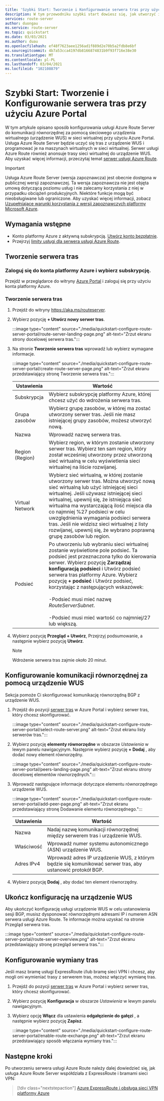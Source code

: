 ```yaml
---
title: 'Szybki Start: Tworzenie i Konfigurowanie serwera tras przy użyciu Azure Portal'
description: W tym przewodniku szybki start dowiesz się, jak utworzyć i skonfigurować serwer tras przy użyciu Azure Portal.
services: route-server
author: duongau
ms.service: route-server
ms.topic: quickstart
ms.date: 03/03/2021
ms.author: duau
ms.openlocfilehash: ef48f7623aee1256ad1f889d2e70b5a2fdb8e6bf
ms.sourcegitcommit: 4b7a53cca4197db8166874831b9f93f716e38e30
ms.translationtype: MT
ms.contentlocale: pl-PL
ms.lasthandoff: 03/04/2021
ms.locfileid: "102108879"
---
```

# <a name="quickstart-create-and-configure-route-server-using-the-azure-portal"></a>Szybki Start: Tworzenie i Konfigurowanie serwera tras przy użyciu Azure Portal

W tym artykule opisano sposób konfigurowania usługi Azure Route Server do komunikacji równorzędnej za pomocą sieciowego urządzenia wirtualnego (urządzenie WUS) w sieci wirtualnej przy użyciu Azure Portal. Usługa Azure Route Server będzie uczyć się tras z urządzenie WUS i programować je na maszynach wirtualnych w sieci wirtualnej. Serwer usługi Azure Route również anonsuje trasy sieci wirtualnej do urządzenie WUS. Aby uzyskać więcej informacji, przeczytaj temat [serwer usługi Azure Route](overview.md).

> [!IMPORTANT]
> Usługa Azure Route Server (wersja zapoznawcza) jest obecnie dostępna w publicznej wersji zapoznawczej.
> Ta wersja zapoznawcza nie jest objęta umową dotyczącą poziomu usług i nie zalecamy korzystania z niej w przypadku obciążeń produkcyjnych. Niektóre funkcje mogą być nieobsługiwane lub ograniczone.
> Aby uzyskać więcej informacji, zobacz [Uzupełniające warunki korzystania z wersji zapoznawczych platformy Microsoft Azure](https://azure.microsoft.com/support/legal/preview-supplemental-terms/).

## <a name="prerequisites"></a>Wymagania wstępne

* Konto platformy Azure z aktywną subskrypcją. [Utwórz konto bezpłatnie](https://azure.microsoft.com/free/?WT.mc_id=A261C142F).
* Przejrzyj [limity usługi dla serwera usługi Azure Route](route-server-faq.md#limitations).

## <a name="create-a-route-server"></a>Tworzenie serwera tras

### <a name="sign-in-to-your-azure-account-and-select-your-subscription"></a>Zaloguj się do konta platformy Azure i wybierz subskrypcję.

Przejdź w przeglądarce do witryny [Azure Portal](https://portal.azure.com) i zaloguj się przy użyciu konta platformy Azure.

### <a name="create-a-route-server"></a>Tworzenie serwera tras

1. Przejdź do witryny https://aka.ms/routeserver.

1. Wybierz pozycję **+ Utwórz nowy serwer tras**.

    :::image type="content" source="./media/quickstart-configure-route-server-portal/route-server-landing-page.png" alt-text="Zrzut ekranu strony docelowej serwera tras."::: 

1. Na stronie **Tworzenie serwera tras** wprowadź lub wybierz wymagane informacje.

    :::image type="content" source="./media/quickstart-configure-route-server-portal/create-route-server-page.png" alt-text="Zrzut ekranu przedstawiający stronę Tworzenie serwera tras.":::     

    | Ustawienia | Wartość |
    |----------|-------|
    | Subskrypcja | Wybierz subskrypcję platformy Azure, której chcesz użyć do wdrożenia serwera tras. |
    | Grupa zasobów | Wybierz grupę zasobów, w której ma zostać utworzony serwer tras. Jeśli nie masz istniejącej grupy zasobów, możesz utworzyć nową. |
    | Nazwa | Wprowadź nazwę serwera tras. |
    | Region (Region) | Wybierz region, w którym zostanie utworzony serwer tras. Wybierz ten sam region, który został wcześniej utworzony przez utworzoną sieć wirtualną w celu wyświetlenia sieci wirtualnej na liście rozwijanej. |
    | Virtual Network | Wybierz sieć wirtualną, w której zostanie utworzony serwer tras. Można utworzyć nową sieć wirtualną lub użyć istniejącej sieci wirtualnej. Jeśli używasz istniejącej sieci wirtualnej, upewnij się, że istniejąca sieć wirtualna ma wystarczającą ilość miejsca dla co najmniej %27 podsieci w celu uwzględnienia wymagania podsieci serwera tras. Jeśli nie widzisz sieci wirtualnej z listy rozwijanej, upewnij się, że wybrano poprawną grupę zasobów lub region. |
    | Podsieć | Po utworzeniu lub wybraniu sieci wirtualnej zostanie wyświetlone pole podsieć. Ta podsieć jest przeznaczona tylko do kierowania serwer. Wybierz pozycję **Zarządzaj konfiguracją podsieci** i Utwórz podsieć serwera tras platformy Azure. Wybierz pozycję **+ podsieć** i Utwórz podsieć, korzystając z następujących wskazówek:</br><br>-Podsieć musi mieć nazwę *RouteServerSubnet*.</br><br>-Podsieć musi mieć wartość co najmniej/27 lub większą.</br> |

1. Wybierz pozycję **Przegląd + Utwórz**, Przejrzyj podsumowanie, a następnie wybierz pozycję **Utwórz**. 

    > [!NOTE]
    > Wdrożenie serwera tras zajmie około 20 minut.

## <a name="set-up-peering-with-nva"></a>Konfigurowanie komunikacji równorzędnej za pomocą urządzenie WUS

Sekcja pomoże Ci skonfigurować komunikację równorzędną BGP z urządzenie WUS.

1. Przejdź do pozycji [serwer tras](https://aka.ms/routeserver) w Azure Portal i wybierz serwer tras, który chcesz skonfigurować.

    :::image type="content" source="./media/quickstart-configure-route-server-portal/select-route-server.png" alt-text="Zrzut ekranu listy serwerów tras."::: 

1. Wybierz pozycję **elementy równorzędne** w obszarze *Ustawienia* w lewym panelu nawigacyjnym. Następnie wybierz pozycję **+ Dodaj** , aby dodać nowy element równorzędny.

    :::image type="content" source="./media/quickstart-configure-route-server-portal/peers-landing-page.png" alt-text="Zrzut ekranu strony docelowej elementów równorzędnych."::: 

1. Wprowadź następujące informacje dotyczące elementu równorzędnego urządzenie WUS.

    :::image type="content" source="./media/quickstart-configure-route-server-portal/add-peer-page.png" alt-text="Zrzut ekranu przedstawiający stronę Dodawanie elementu równorzędnego.":::

    | Ustawienia | Wartość |
    |----------|-------|
    | Nazwa | Nadaj nazwę komunikacji równorzędnej między serwerem tras i urządzenie WUS. |
    | Właściwość |  Wprowadź numer systemu autonomicznego (ASN) urządzenie WUS. |
    | Adres IPv4 | Wprowadź adres IP urządzenie WUS, z którym będzie się komunikować serwer tras, aby ustanowić protokół BGP. |

1. Wybierz pozycję **Dodaj** , aby dodać ten element równorzędny.

## <a name="complete-the-configuration-on-the-nva"></a>Ukończ konfigurację na urządzenie WUS

Aby ukończyć konfigurację usługi urządzenie WUS w celu ustanowienia sesji BGP, musisz dysponować równorzędnymi adresami IP i numerem ASN serwera usługi Azure Route. Te informacje można uzyskać na stronie Przegląd serwera tras.

:::image type="content" source="./media/quickstart-configure-route-server-portal/route-server-overview.png" alt-text="Zrzut ekranu przedstawiający stronę przegląd serwera tras.":::

## <a name="configure-route-exchange"></a>Konfigurowanie wymiany tras

Jeśli masz bramę usługi ExpressRoute i/lub bramę sieci VPN i chcesz, aby mogli oni wymieniać trasy z serwerem tras, możesz włączyć wymianę tras.

1. Przejdź do pozycji [serwer tras](https://aka.ms/routeserver) w Azure Portal i wybierz serwer tras, który chcesz skonfigurować.

1. Wybierz pozycję **Konfiguracja** w obszarze *Ustawienia* w lewym panelu nawigacyjnym.

1. Wybierz opcję **Włącz** dla ustawienia **odgałęzienie do gałęzi** , a następnie wybierz pozycję **Zapisz**.

    :::image type="content" source="./media/quickstart-configure-route-server-portal/enable-route-exchange.png" alt-text="Zrzut ekranu przedstawiający sposób włączania wymiany tras.":::

## <a name="next-steps"></a>Następne kroki

Po utworzeniu serwera usługi Azure Route należy dalej dowiedzieć się, jak usługa Azure Route Server współdziała z ExpressRoute i bramami sieci VPN: 

> [!div class="nextstepaction"]
> [Azure ExpressRoute i obsługa sieci VPN platformy Azure](expressroute-vpn-support.md)

